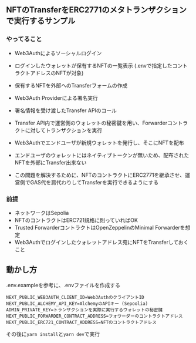 
## NFTのTransferをERC2771のメタトランザクションで実行するサンプル

### やってること
- Web3Authによるソーシャルログイン
- ログインしたウォレットが保有するNFTの一覧表示 (.envで指定したコントラクトアドレスのNFTが対象)
- 保有するNFTを外部へのTransferフォームの作成
- Web3Auth Providerによる署名実行
- 署名情報を受け渡したTransfer APIのコール
- Transfer API内で運営側のウォレットの秘密鍵を用い、Forwarderコントラクトに対してトランザクションを実行


- Web3Authでエンドユーザが新規ウォレットを発行し、そこにNFTを配布
- エンドユーザのウォレットにはネイティブトークンが無いため、配布されたNFTを外部にTransfer出来ない
- この問題を解決するために、NFTのコントラクトにERC2771を継承させ、運営側でGAS代を肩代わりしてTransferを実行できるようにする

### 前提
- ネットワークはSepolia
- NFTのコントラクトはERC721規格に則っていればOK
- Trusted ForwarderコントラクトはOpenZeppelinのMinimal Forwarderを想定
- Web3Authでログインしたウォレットアドレス宛にNFTをTransferしておくこと

## 動かし方
.env.exampleを参考に、.envファイルを作成する
```
NEXT_PUBLIC_WEB3AUTH_CLIENT_ID=Web3AuthのクライアントID
NEXT_PUBLIC_ALCHEMY_API_KEY=AlchemyのAPIキー (Sepoolia)
ADMIN_PRIVATE_KEY=トランザクションを実際に実行するウォレットの秘密鍵
NEXT_PUBLIC_FORWARDER_CONTRACT_ADDRESS=フォワーダーのコントラクトアドレス
NEXT_PUBLIC_ERC721_CONTRACT_ADDRESS=NFTのコントラクトアドレス
```

その後に`yarn install`と`yarn dev`で実行